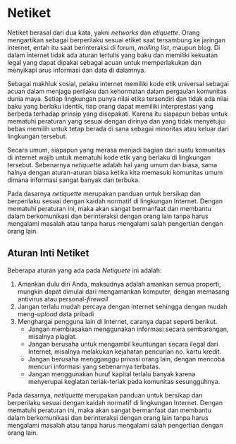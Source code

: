 # Netiket

Netiket berasal dari dua kata, yakni _networks_ dan _etiquette_. Orang mengartikan sebagai berperilaku sesuai etiket saat tersambung ke jaringan internet, entah itu saat berinteraksi di forum, _mailing list_, maupun blog. Di dalam internet tidak ada aturan tertulis yang baku dan memiliki kekuatan legal yang dapat dipakai sebagai acuan untuk memperlakukan dan menyikapi arus informasi dan data di dalamnya. 

Sebagai makhluk sosial, pelaku internet memiliki kode etik universal sebagai acuan dalam menjaga perilaku dan kehormatan dalam pergaulan komunitas dunia maya. Setiap lingkungan punya nilai etika tersendiri dan tidak ada nilai baku yang berlaku identik, tiap orang dapat memiliki interprestasi yang berbeda terhadap prinsip yang disepakati. Karena itu siapapun bebas untuk mematuhi peraturan yang sesuai dengan dirinya dan yang tidak menyetujui bebas memilih untuk tetap berada di sana sebagai minoritas atau keluar dari lingkungan tersebut.  

Secara umum, siapapun yang merasa menjadi bagian dari suatu komunitas di internet wajib untuk mematuhi kode etik yang berlaku di lingkungan tersebut. Sebenarnya _netiquette_ adalah hal yang umum dan biasa, sama halnya dengan aturan-aturan biasa ketika kita memasuki komunitas umum dimana informasi sangat banyak dan terbuka.

Pada dasarnya _netiquette_ merupakan panduan untuk bersikap dan berperilaku sesuai dengan kaidah normatif di lingkungan Internet. Dengan mematuhi peraturan ini, maka akan sangat bermanfaat dan membantu dalam berkomunikasi dan berinteraksi dengan orang lain tanpa harus mengalami masalah atau tanpa harus mengalami salah pengertian dengan orang lain.


## Aturan Inti Netiket 

Beberapa aturan yang ada pada _Netiquete_ ini adalah: 

1. Amankan dulu diri Anda, maksudnya adalah amankan semua properti, mungkin dapat dimulai dari mengamankan komputer, dengan memasang antivirus atau personal-_firewall_ 
2. Jangan terlalu mudah percaya dengan internet sehingga dengan mudah meng-_upload_ data pribadi 
3. Menghargai pengguna lain di Internet, caranya dapat seperti berikut. 
   - Jangan membiasakan menggunakan informasi secara sembarangan, misalnya plagiat. 
   - Jangan berusaha untuk mengambil keuntungan secara ilegal dari Internet, misalnya melakukan kejahatan pencurian no. kartu kredit. 
   - Jangan berusaha mengganggu privasi orang lain, dengan mencoba mencuri informasi yang sebenarnya terbatas. 
   - Jangan menggunakan huruf kapital terlalu banyak karena menyerupai kegiatan teriak-teriak pada komunitas sesungguhnya. 

Pada dasarnya, _netiquette_ merupakan panduan untuk bersikap dan berperilaku sesuai dengan kaidah normatif di lingkungan Internet. Dengan mematuhi peraturan ini, maka akan sangat bermanfaat dan membantu dalam berkomunikasi dan berinteraksi dengan orang lain tanpa harus mengalami masalah atau tanpa harus mengalami salah pengertian dengan orang lain. 
